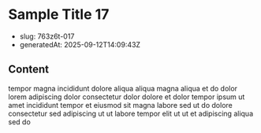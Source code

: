 # Sample Title 17

- slug: 763z6t-017
- generatedAt: 2025-09-12T14:09:43Z

## Content
tempor magna incididunt dolore aliqua aliqua magna aliqua et do dolor lorem adipiscing dolor consectetur dolor dolore et dolor tempor ipsum ut amet incididunt tempor et eiusmod sit magna labore sed ut do dolore consectetur sed adipiscing ut ut labore tempor elit ut ut et adipiscing aliqua sed do
